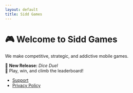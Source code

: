 ```yaml
---
layout: default
title: Sidd Games
---
```


# 🎮 Welcome to Sidd Games

We make competitive, strategic, and addictive mobile games.

🚀 **New Release:** *Dice Duel*  
🎯 Play, win, and climb the leaderboard!

- [Support](support.html)
- [Privacy Policy](privacy.html)
